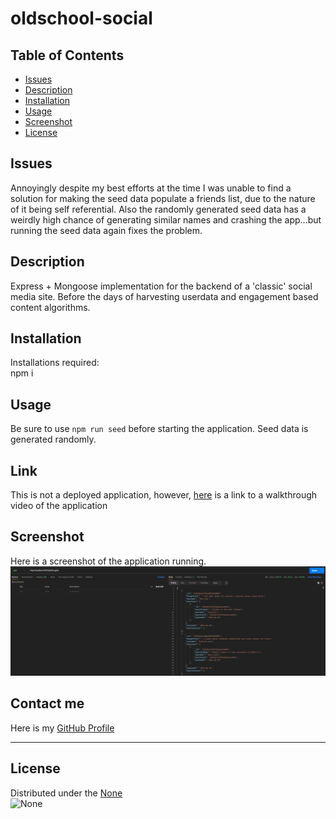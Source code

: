 # oldschool-social

## Table of Contents
- [Issues](#issues)
- [Description](#description)
- [Installation](#installation)
- [Usage](#usage)
- [Screenshot](#screenshot)
- [License](#license)

## Issues
Annoyingly despite my best efforts at the time I was unable to find a solution for making the seed data populate a friends list, due to the nature of it being self referential. Also the randomly generated seed data has a weirdly high chance of generating similar names and crashing the app...but running the seed data again fixes the problem.

## Description
Express + Mongoose implementation for the backend of a 'classic' social media site. Before the days of harvesting userdata and engagement based content algorithms.

## Installation
Installations required: <br />
npm i

## Usage
Be sure to use ```npm run seed``` before starting the application. Seed data is generated randomly.

## Link
This is not a deployed application, however, [here](https://youtu.be/wx9Prif19LA) is a link to a walkthrough video of the application <br />

## Screenshot
Here is a screenshot of the application running. <br /> ![Screenshot](./assets/postmanscrshot.png)

## Contact me
Here is my [GitHub Profile](https://github.com/reidmadock) <br />
- - -
## License
Distributed under the [None]() <br />
![None]()